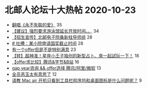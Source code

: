 # 北邮人论坛十大热帖 2020-10-23

- [翻唱《永不失联的爱》](https://bbs.byr.cn/article/KaraOK/109234) 35
- [【建议】强烈要求游泳馆延长开放时间。。](https://bbs.byr.cn/article/Swim/129018) 34
- [【招生宣传】北邮电子院桑新柱导师组](https://bbs.byr.cn/article/AimGraduate/1198824) 28
- [# 吐槽：某小院申请国奖截止时间](https://bbs.byr.cn/article/Talking/6235016) 28
- [有一个offer但是不是特别满意](https://bbs.byr.cn/article/Job/2106581) 23
- [【转】超神准！星座小王子独创的新型占卜、來一起試玩一下！](https://bbs.byr.cn/article/Constellations/326533) 18
- [【offer求比较】腾讯&amp;字节&amp;B站](https://bbs.byr.cn/article/WorkLife/1154808) 16
- [gap year咨询  &amp;&amp;  offer选择 腾讯/阿里/微软](https://bbs.byr.cn/article/GoAbroad/373080) 13
- [全员恶玉太有意思了](https://bbs.byr.cn/article/Comic/631028) 12
- [请教 Mac air 开机只看到工具栏程序坞和桌面图标是什么问题呢？](https://bbs.byr.cn/article/HardWare/223663) 9


